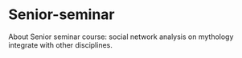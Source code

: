 # Senior-seminar
About Senior seminar course: social network analysis on mythology integrate with other disciplines.
